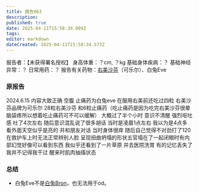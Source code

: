```yaml
---
title: 报告063
description: 
published: true
date: 2025-04-11T15:58:39.009Z
tags: 
editor: markdown
dateCreated: 2025-04-11T15:58:34.573Z
---
```


﻿报告者：【未获得署名授权】
身高体重：？cm, ？kg
基础身体疾病：？
基础神经异常：？
日常用药：？
报告有关药物：[右美沙芬](/DXM/)（可乐尔）、白兔Eve

### 原报告
2024.6.15
内容大致正确 空腹 止痛药为白兔eve 在服用右美前还吃过四粒 右美沙芬品牌为可乐尔
28粒右美沙芬 和6粒止痛药（吃止痛药是因为吃完右美沙芬很晕脑袋疼所以想着吃止痛药可不可以缓解）
大概过了半个小时 
意识不清醒 强烈呕吐感 吐了4次左右 随后意识混乱说了很多胡话 当时是凌晨1点左右 我以为是4点多 看外面天空似乎是亮的 并和朋友对话 当时身体很痒 随后自己觉得不对劲打了120 在救护车上时无法正常辨别人脸 呈现扭曲坍塌的形状五官塌在了一起闭眼时有内部幻觉好像可以看到东西 我似乎还看到了一片草原 并去医院洗胃 有的记忆丢失了 我并不记得我干过 醒来时肌肉抽搐状态

### 总结
- 白兔Eve不是[白兔Bron](/%E7%99%BD%E5%85%94Bron/)，也无法用于od。

